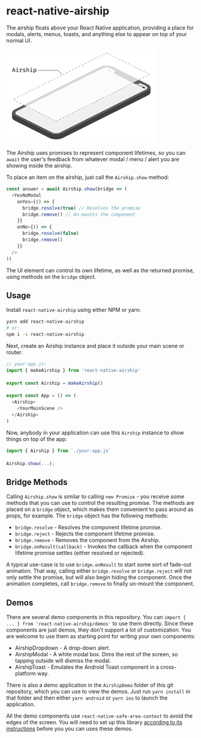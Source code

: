 # react-native-airship

The airship floats above your React Native application, providing a place for modals, alerts, menus, toasts, and anything else to appear on top of your normal UI.

<img alt="Glass sheet hovering above phone" src="./docs/isometric.png" width="400" />

The Airship uses promises to represent component lifetimes, so you can `await` the user's feedback from whatever modal / menu / alert you are showing inside the airship.

To place an item on the airship, just call the `Airship.show` method:

```javascript
const answer = await Airship.show(bridge => (
  <YesNoModal
    onYes={() => {
      bridge.resolve(true) // Resolves the promise
      bridge.remove() // Un-mounts the component
    }}
    onNo={() => {
      bridge.resolve(false)
      bridge.remove()
    }}
  />
))
```

The UI element can control its own lifetime, as well as the returned promise, using methods on the `bridge` object.

## Usage

Install `react-native-airship` using either NPM or yarn:

```sh
yarn add react-native-airship
# or:
npm i -s react-native-airship
```

Next, create an Airship instance and place it outside your main scene or router:

```javascript
// your-app.js:
import { makeAirship } from 'react-native-airship'

export const Airship = makeAirship()

export const App = () => (
  <Airship>
    <YourMainScene />
  </Airship>
)
```

Now, anybody in your application can use this `Airship` instance to show things on top of the app:

```javascript
import { Airship } from `./your-app.js`

Airship.show(...);
```

## Bridge Methods

Calling `Airship.show` is similar to calling `new Promise` - you receive some methods that you can use to control the resulting promise. The methods are placed on a `bridge` object, which makes them convenient to pass around as props, for example. The `bridge` object has the following methods:

- `bridge.resolve` - Resolves the component lifetime promise.
- `bridge.reject` - Rejects the component lifetime promise.
- `bridge.remove` - Removes the component from the Airship.
- `bridge.onResult(callback)` - Invokes the callback when the component lifetime promise settles (either resolved or rejected).

A typical use-case is to use `bridge.onResult` to start some sort of fade-out animation. That way, calling either `bridge.resolve` or `bridge.reject` will not only settle the promise, but will also begin hiding the component. Once the animation completes, call `bridge.remove` to finally un-mount the component.

## Demos

There are several demo components in this repository. You can `import { ... } from 'react-native-airship/demos'` to use them directly. Since these components are just demos, they don't support a lot of customization. You are welcome to use them as starting point for writing your own components:

- AirshipDropdown - A drop-down alert.
- AirshipModal - A white modal box. Dims the rest of the screen, so tapping outside will dismiss the modal.
- AirshipToast - Emulates the Android Toast component in a cross-platform way.

There is also a demo application in the `AirshipDemo` folder of this git repository, which you can use to view the demos. Just run `yarn install` in that folder and then either `yarn android` or `yarn ios` to launch the application.

All the demo components use `react-native-safe-area-context` to avoid the edges of the screen. You will need to set up this library [according to its instructions](https://github.com/th3rdwave/react-native-safe-area-context#getting-started) before you you can uses these demos.
